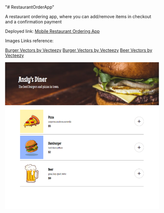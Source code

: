 "# RestaurantOrderApp" 

A restaurant ordering app, where you can add/remove items in checkout and a confirmation payment

Deployed link: <a href="https://mobile-restaurant-order-app-ansly.netlify.app/" target="_blank">Mobile Restaurant Ordering App</a>

Images Links reference:

<a href="https://www.vecteezy.com/free-vector/burger">Burger Vectors by Vecteezy</a>
<a href="https://www.vecteezy.com/free-vector/burger">Burger Vectors by Vecteezy</a>
<a href="https://www.vecteezy.com/free-vector/beer">Beer Vectors by Vecteezy</a>

![Website previewww](/images/MobileAppPreview.png)
